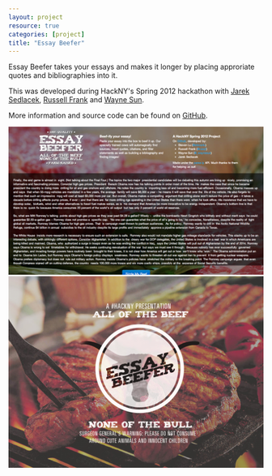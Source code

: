```yaml
---
layout: project
resource: true
categories: [project]
title: "Essay Beefer"
---
```


Essay Beefer takes your essays and makes it longer by placing approriate quotes and bibliographies into it.

This was developed during HackNY's Spring 2012 hackathon with [Jarek Sedlacek](http://jsedlacek.info/), [Russell Frank](http://russfrank.us)
and [Wayne Sun](https://www.linkedin.com/in/uusunn).

More information and source code can be found on [GitHub](https://github.com/sjlu/hacknys2012).

![screenshot](stevenlu-00.png)
![screenshot](stevenlu-01.png)